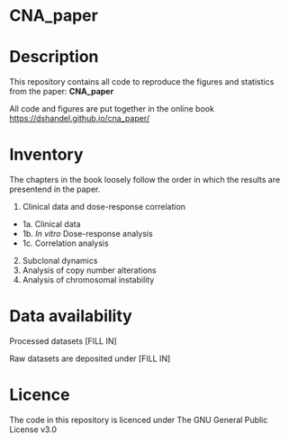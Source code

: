 CNA_paper
================

# Description

This repository contains all code to reproduce the figures and statistics from the paper: **CNA_paper**

All code and figures are put together in the online book https://dshandel.github.io/cna_paper/

# Inventory
The chapters in the book loosely follow the order in which the results are presentend in the paper.

1. Clinical data and dose-response correlation
  - 1a. Clinical data
  - 1b. *In vitro* Dose-response analysis
  - 1c. Correlation analysis
2. Subclonal dynamics
3. Analysis of copy number alterations
4. Analysis of chromosomal instability

# Data availability

Processed datasets [FILL IN]

Raw datasets are deposited under [FILL IN]

# Licence

The code in this repository is licenced under The GNU General Public License v3.0


